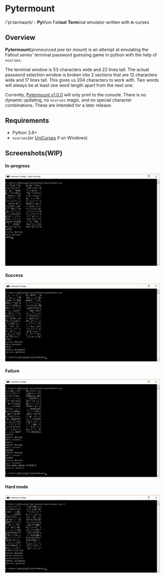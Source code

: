 # Pytermount

/'piːtərmaʊnt/ - **Py**thon Fall**out** **Term**inal emulator written with **n**-curses


## Overview

__Pytermount__(pronounced _pee ter mount_) is an attempt at emulating the
Fallout series' terminal password guessing game in python with the help of
`ncurses`.

The terminal window is 53 characters wide and 22 lines tall. The actual password
selection window is broken into 2 sections that are 12 characters wide and 17
lines tall. This gives us 204 characters to work with. Two words will always be
at least one word length apart from the next one.

Currently, [Pytermount v1.0.0](https://github.com/jabocg/Pytermount/releases/tag/1.0.0) will only print to the console. There is no dynamic updating, no `ncurses` magic, and no special character combinations. These are intended for a later release.

## Requirements

* Python 3.6+
* `ncurses`(or [UniCurses](https://pypi.python.org/pypi/UniCurses) if on Windows)

## Screenshots(WIP)

#### In-progress
![cool coolcoolcool](https://github.com/jabocg/Pytermount/blob/master/screenshots/pytermount-in-progress.png)

#### Success
![A winrar is you](https://github.com/jabocg/Pytermount/blob/master/screenshots/pytermount-success.png)

#### Failure
![All your base are belong to us](https://github.com/jabocg/Pytermount/blob/master/screenshots/pytermount-failed.png)

#### Hard mode
![hold me, I'm so lonely](https://github.com/jabocg/Pytermount/blob/master/screenshots/pytermount-success-hard.png)
